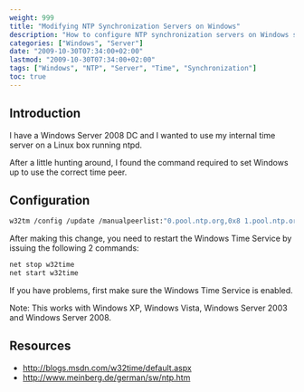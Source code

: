```yaml
---
weight: 999
title: "Modifying NTP Synchronization Servers on Windows"
description: "How to configure NTP synchronization servers on Windows systems using w32tm commands"
categories: ["Windows", "Server"]
date: "2009-10-30T07:34:00+02:00"
lastmod: "2009-10-30T07:34:00+02:00"
tags: ["Windows", "NTP", "Server", "Time", "Synchronization"]
toc: true
---
```


## Introduction

I have a Windows Server 2008 DC and I wanted to use my internal time server on a Linux box running ntpd.

After a little hunting around, I found the command required to set Windows up to use the correct time peer.

## Configuration

```bash
w32tm /config /update /manualpeerlist:"0.pool.ntp.org,0x8 1.pool.ntp.org,0x8" /syncfromflags:MANUAL
```

After making this change, you need to restart the Windows Time Service by issuing the following 2 commands:

```bash
net stop w32time
net start w32time
```

If you have problems, first make sure the Windows Time Service is enabled.

Note: This works with Windows XP, Windows Vista, Windows Server 2003 and Windows Server 2008.

## Resources
- http://blogs.msdn.com/w32time/default.aspx
- http://www.meinberg.de/german/sw/ntp.htm

